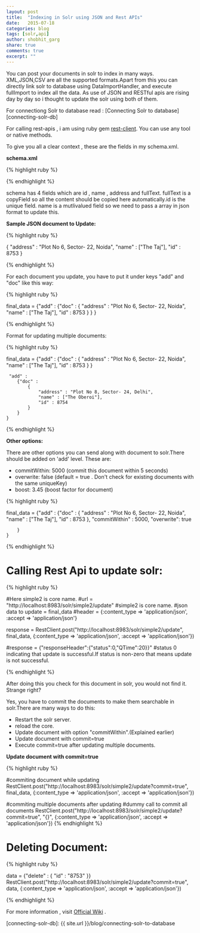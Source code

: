 ```yaml
---
layout: post
title:  "Indexing in Solr using JSON and Rest APIs"
date:   2015-07-18
categories: blog
tags: [solr,api]
author: shobhit_garg
share: true
comments: true
excerpt: ""
---
```



You can post your documents in solr to index in many ways. XML,JSON,CSV are all the supported formats.Apart from this you can directly link solr to database using DataImportHandler, and execute fullImport to index all the data. As use of JSON and RESTful apis are rising day by day so i thought to update the solr using both of them.

For connectiong Solr to database read : [Connecting Solr to database][connecting-solr-db]

For calling rest-apis , i am using ruby gem [rest-client][rest-client]. You can use any tool or native methods.



To give you all a clear context , these are the fields in my schema.xml.

__schema.xml__

{% highlight ruby %}

<fields>
		<field name='id' type='string' required='true' />
		<field name='name' type='string' multiValued='true' stored='true'/>
		<field name='address' type='text_ws' />
		<copyField source='*' dest='fullText' />
		<field name='fullText' type='text_en'  multiValued='true' indexed='true' 		/>
</fields>

{% endhighlight %}

schema has 4 fields which are id , name , address and fullText. fullText is a copyField so all the content should be copied here automatically.id is the unique field. name is a mutlivalued field so we need to pass a array in json format to update this.



__Sample JSON document to Update:__


{% highlight ruby %}

  {
	        "address" : "Plot No 6, Sector- 22, Noida",
	        "name" : ["The Taj"],
	        "id" : 8753
  }

{% endhighlight %}



For each document you update, you have to put it under keys "add" and "doc" like this way:


{% highlight ruby %}

 final_data = 
 	{"add" : 
 		{"doc" :
		 	{
		        "address" : "Plot No 6, Sector- 22, Noida",
		        "name" : ["The Taj"],
		        "id" : 8753
		    }
	    }
    }

{% endhighlight %}


Format for updating multiple documents:

 {% highlight ruby %}

 final_data = 
 	{"add" : 
 		{"doc" :
		 	{
		        "address" : "Plot No 6, Sector- 22, Noida",
		        "name" : ["The Taj"],
		        "id" : 8753
		    }
	    }

	 "add" : 
 		{"doc" :
		 	{
		        "address" : "Plot No 8, Sector- 24, Delhi",
		        "name" : ["The Oberoi"],
		        "id" : 8754
		    }
	    }
    }

{% endhighlight %}


__Other options:__

There are other options you can send along with document to solr.There should be added on 'add' level. These are:

* commitWithin: 5000   (commit this document within 5 seconds)
* overwrite: false     (default = true . Don't check for existing documents with the same uniqueKey)
* boost: 3.45  (boost factor for document)


{% highlight ruby %}

 final_data = 
 	{"add" : 
 		{"doc" :
		 	{
		        "address" : "Plot No 6, Sector- 22, Noida",
		        "name" : ["The Taj"],
		        "id" : 8753
		    },
		    "commitWithin" : 5000,
		    "overwrite": true

	    }
    }

{% endhighlight %}






# Calling Rest Api to update solr:

{% highlight ruby %}

#Here simple2 is core name.
#url =  "http://localhost:8983/solr/simple2/update" #simple2 is core name.
#json data to update = final_data
#header = {:content_type => 'application/json', :accept => 'application/json'} 

response = RestClient.post("http://localhost:8983/solr/simple2/update", final_data, {:content_type => 'application/json', :accept => 'application/json'})

#response = {"responseHeader":{"status":0,"QTime":20}}"
#status 0 indicating that update is successful.If status is non-zero that means update is not successful.

{% endhighlight %}

After doing this you check for this document in solr, you would not find it. Strange right?

Yes, you have to commit the documents to make them searchable in solr.There are many ways to do this:

* Restart the solr server.
* reload the core.
* Update document with option "commitWithin".(Explained earlier)
* Update document with commit=true
* Execute commit=true after updating multiple documents.


__Update document with commit=true__



{% highlight ruby %}

#commiting document while updating
RestClient.post("http://localhost:8983/solr/simple2/update?commit=true", final_data, {:content_type => 'application/json', :accept => 'application/json'})

#commiting multiple documents after updating
#dummy call to commit all documents
RestClient.post("http://localhost:8983/solr/simple2/update?commit=true", "{}", {:content_type => 'application/json', :accept => 'application/json'})
{% endhighlight %}



# Deleting Document:

{% highlight ruby %}

data = {"delete"  : { "id"  : "8753" }}
RestClient.post("http://localhost:8983/solr/simple2/update?commit=true", data, {:content_type => 'application/json', :accept => 'application/json'})

{% endhighlight %}

For more information , visit [Official Wiki][solr-update-wiki] . 

[rest-client]:   https://github.com/rest-client/rest-client
[solr-update-wiki]:  https://cwiki.apache.org/confluence/display/solr/Uploading+Data+with+Index+Handlers
[connecting-solr-db]: {{ site.url }}/blog/connecting-solr-to-database
